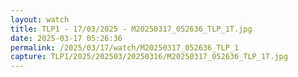 ```yaml
---
layout: watch
title: TLP1 - 17/03/2025 - M20250317_052636_TLP_1T.jpg
date: 2025-03-17 05:26:36
permalink: /2025/03/17/watch/M20250317_052636_TLP_1
capture: TLP1/2025/202503/20250316/M20250317_052636_TLP_1T.jpg
---
```

